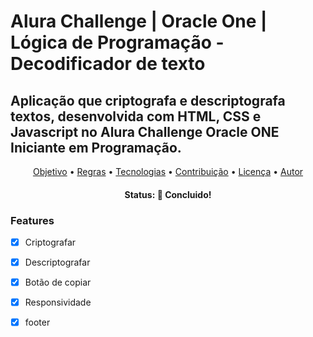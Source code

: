 # Alura Challenge | Oracle One | Lógica de Programação - Decodificador de texto
## Aplicação que criptografa e descriptografa textos, desenvolvida com HTML, CSS e Javascript no Alura Challenge Oracle ONE Iniciante em Programação.

<p align="center">
 <a href="#objetivo">Objetivo</a> •
 <a href="#roadmap">Regras</a> • 
 <a href="#tecnologias">Tecnologias</a> • 
 <a href="#contribuicao">Contribuição</a> • 
 <a href="#licenc-a">Licença</a> • 
 <a href="#autor">Autor</a>
</p>

<h4 align="center"> 
	 Status: 🚀 Concluido!
</h4>

### Features

- [x] Criptografar
- [x] Descriptografar
- [x] Botão de copiar
- [x] Responsividade 
- [x] footer

